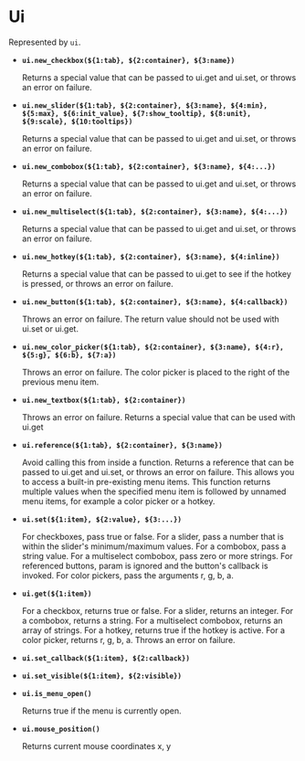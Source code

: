 # Ui

Represented by `ui`.

* **`ui.new_checkbox(${1:tab}, ${2:container}, ${3:name})`**
	
	Returns a special value that can be passed to ui.get and ui.set, or throws an error on failure.

* **`ui.new_slider(${1:tab}, ${2:container}, ${3:name}, ${4:min}, ${5:max}, ${6:init_value}, ${7:show_tooltip}, ${8:unit}, ${9:scale}, ${10:tooltips})`**
	
	Returns a special value that can be passed to ui.get and ui.set, or throws an error on failure.

* **`ui.new_combobox(${1:tab}, ${2:container}, ${3:name}, ${4:...})`**
	
	Returns a special value that can be passed to ui.get and ui.set, or throws an error on failure.

* **`ui.new_multiselect(${1:tab}, ${2:container}, ${3:name}, ${4:...})`**
	
	Returns a special value that can be passed to ui.get and ui.set, or throws an error on failure.

* **`ui.new_hotkey(${1:tab}, ${2:container}, ${3:name}, ${4:inline})`**
	
	Returns a special value that can be passed to ui.get to see if the hotkey is pressed, or throws an error on failure.

* **`ui.new_button(${1:tab}, ${2:container}, ${3:name}, ${4:callback})`**
	
	Throws an error on failure. The return value should not be used with ui.set or ui.get.

* **`ui.new_color_picker(${1:tab}, ${2:container}, ${3:name}, ${4:r}, ${5:g}, ${6:b}, ${7:a})`**
	
	Throws an error on failure. The color picker is placed to the right of the previous menu item.

* **`ui.new_textbox(${1:tab}, ${2:container})`**
	
	Throws an error on failure. Returns a special value that can be used with ui.get

* **`ui.reference(${1:tab}, ${2:container}, ${3:name})`**
	
	Avoid calling this from inside a function. Returns a reference that can be passed to ui.get and ui.set, or throws an error on failure. This allows you to access a built-in pre-existing menu items. This function returns multiple values when the specified menu item is followed by unnamed menu items, for example a color picker or a hotkey.

* **`ui.set(${1:item}, ${2:value}, ${3:...})`**
	
	For checkboxes, pass true or false. For a slider, pass a number that is within the slider's minimum/maximum values. For a combobox, pass a string value. For a multiselect combobox, pass zero or more strings. For referenced buttons, param is ignored and the button's callback is invoked. For color pickers, pass the arguments r, g, b, a.

* **`ui.get(${1:item})`**
	
	For a checkbox, returns true or false. For a slider, returns an integer. For a combobox, returns a string. For a multiselect combobox, returns an array of strings. For a hotkey, returns true if the hotkey is active. For a color picker, returns r, g, b, a. Throws an error on failure.

* **`ui.set_callback(${1:item}, ${2:callback})`**

* **`ui.set_visible(${1:item}, ${2:visible})`**

* **`ui.is_menu_open()`**
	
	Returns true if the menu is currently open.

* **`ui.mouse_position()`**
	
	Returns current mouse coordinates x, y
